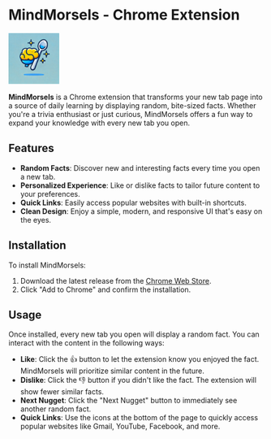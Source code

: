 # MindMorsels - Chrome Extension 

<img src="icons/icon.png" alt="MindMorsels Logo" width="100" height="100">

**MindMorsels** is a Chrome extension that transforms your new tab page into a source of daily learning by displaying random, bite-sized facts. Whether you're a trivia enthusiast or just curious, MindMorsels offers a fun way to expand your knowledge with every new tab you open.

## Features

- **Random Facts**: Discover new and interesting facts every time you open a new tab.
- **Personalized Experience**: Like or dislike facts to tailor future content to your preferences.
- **Quick Links**: Easily access popular websites with built-in shortcuts.
- **Clean Design**: Enjoy a simple, modern, and responsive UI that's easy on the eyes.

## Installation

To install MindMorsels:

1. Download the latest release from the [Chrome Web Store](#).
2. Click "Add to Chrome" and confirm the installation.

## Usage

Once installed, every new tab you open will display a random fact. You can interact with the content in the following ways:

- **Like**: Click the 👍 button to let the extension know you enjoyed the fact. MindMorsels will prioritize similar content in the future.
- **Dislike**: Click the 👎 button if you didn't like the fact. The extension will show fewer similar facts.
- **Next Nugget**: Click the "Next Nugget" button to immediately see another random fact.
- **Quick Links**: Use the icons at the bottom of the page to quickly access popular websites like Gmail, YouTube, Facebook, and more.

